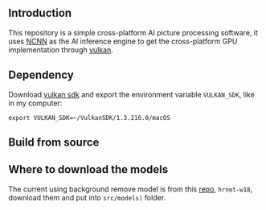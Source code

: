 ## Introduction

This repository is a simple cross-platform AI picture processing software, it uses [NCNN](https://github.com/Tencent/ncnn) as the AI inference engine to get the cross-platform GPU implementation through [vulkan](https://www.lunarg.com/vulkan-sdk/).

## Dependency

Download [vulkan sdk](https://www.lunarg.com/vulkan-sdk/) and export the environment variable `VULKAN_SDK`, like in my computer:

    export VULKAN_SDK=~/VulkanSDK/1.3.216.0/macOS

## Build from source

## Where to download the models

The current using background remove model is from this [repo](https://github.com/FeiGeChuanShu/ncnn_Android_matting.git), `hrnet-w18`, download them and put into `src/models)` folder.
